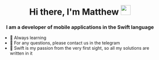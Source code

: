 <h1 align="center">Hi there, I'm <a  target="_blank">Matthew</a> 
<img src="https://github.com/blackcater/blackcater/raw/main/images/Hi.gif" height="32"/></h1>
<h3 align="center">I am a developer of mobile applications in the Swift language</h3>

<ul>
<li>📖 Always learning</li>
<li>💬 For any questions, please contact us in the telegram</li>
<li>🩷 Swift is my passion from the very first sight, so all my solutions are written in it</li>
</ul>
